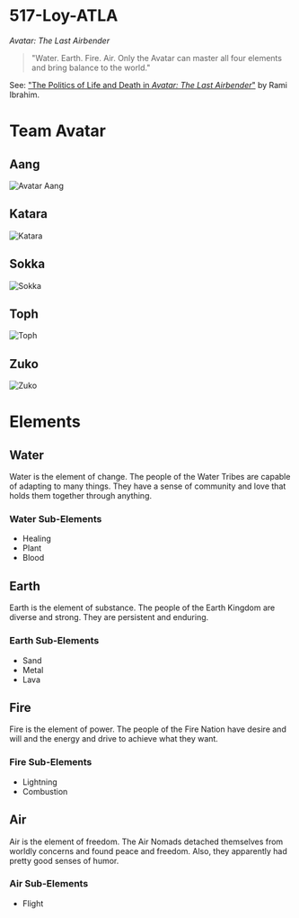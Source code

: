 # 517-Loy-ATLA
_Avatar: The Last Airbender_
> "Water. Earth. Fire. Air. Only the Avatar can master all four elements and bring balance to the world."

See: ["The Politics of Life and Death in _Avatar: The Last Airbender_"](https://ethnicstudies.ucsd.edu/_files/Student%20Projects/Life%20and%20Death%20in%20Avatar.pdf) by Rami Ibrahim.

# Team Avatar

## Aang
![Avatar Aang](https://upload.wikimedia.org/wikipedia/en/8/86/Avatar_Aang.png)

## Katara
![Katara](https://upload.wikimedia.org/wikipedia/en/f/fb/Katara.png)

## Sokka
![Sokka](https://upload.wikimedia.org/wikipedia/en/c/cc/Sokka.png)

## Toph
![Toph](https://upload.wikimedia.org/wikipedia/en/4/46/Toph_Beifong.png)

## Zuko
![Zuko](https://static.wikia.nocookie.net/shonen-rivals/images/b/be/Zuko_%282%29.png/revision/latest/thumbnail/width/360/height/360?cb=20240701133306)

# Elements

## Water
Water is the element of change. The people of the Water Tribes are capable of adapting to many things. They have a sense of community and love that holds them together through anything.

### Water Sub-Elements
* Healing
* Plant
* Blood

## Earth
Earth is the element of substance. The people of the Earth Kingdom are diverse and strong. They are persistent and enduring.

### Earth Sub-Elements
* Sand
* Metal
* Lava

## Fire
Fire is the element of power. The people of the Fire Nation have desire and will and the energy and drive to achieve what they want.

### Fire Sub-Elements
* Lightning
* Combustion

## Air
Air is the element of freedom. The Air Nomads detached themselves from worldly concerns and found peace and freedom. Also, they apparently had pretty good senses of humor.

### Air Sub-Elements
* Flight
